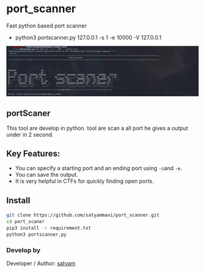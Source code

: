 # port_scanner
Fast python based port scanner
* python3 portscanner.py 127.0.0.1  -s 1 -e 10000 -V 127.0.0.1

![Vuls-Abstract](photo/Satyam.png)
## portScaner
 This tool are develop in python. tool are scan a all port he gives a output under in 2 second.
 
## Key  Features:

- You can specify a starting port and an ending port using ``` -s ```and ``` -e ```.
- You can save the output.
- It is very helpful in CTFs for quickly finding open ports.
 
## Install
```bash
git clone https://github.com/satyammavi/port_scanner.git
cd port_scaner
pip3 install -r requirement.txt
python3 portscanner.py
```
### Develop by

Developer / Author: [satyam](https://www.instagram.com/satyam.mavi/)
